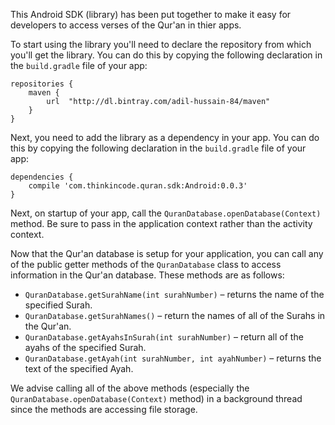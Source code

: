 This Android SDK (library) has been put together to make it easy for developers to access verses of the Qur'an in thier apps.

To start using the library you'll need to declare the repository from which you'll get the library. You can do this by copying the following declaration in the `build.gradle` file of your app:

    repositories {
        maven {
            url  "http://dl.bintray.com/adil-hussain-84/maven" 
        }
    }

Next, you need to add the library as a dependency in your app. You can do this by copying the following declaration in the `build.gradle` file of your app:

    dependencies {
        compile 'com.thinkincode.quran.sdk:Android:0.0.3'
    }

Next, on startup of your app, call the `QuranDatabase.openDatabase(Context)` method. Be sure to pass in the application context rather than the activity context.

Now that the Qur'an database is setup for your application, you can call any of the public getter methods of the `QuranDatabase` class to access information in the Qur'an database. These methods are as follows:

* `QuranDatabase.getSurahName(int surahNumber)` – returns the name of the specified Surah.
* `QuranDatabase.getSurahNames()` – return the names of all of the Surahs in the Qur'an.
* `QuranDatabase.getAyahsInSurah(int surahNumber)` – return all of the ayahs of the specified Surah.
* `QuranDatabase.getAyah(int surahNumber, int ayahNumber)` – returns the text of the specified Ayah.

We advise calling all of the above methods (especially the `QuranDatabase.openDatabase(Context)` method) in a background thread since the methods are accessing file storage.
